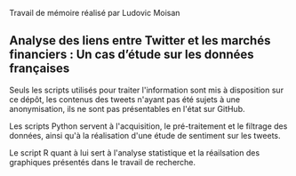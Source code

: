 Travail de mémoire réalisé par Ludovic Moisan

## Analyse des liens entre Twitter et les marchés financiers : Un cas d’étude sur les données françaises

Seuls les scripts utilisés pour traiter l'information sont mis à disposition sur ce dépôt, les contenus des tweets n'ayant pas été sujets à une anonymisation, ils ne sont pas présentables en l'état sur GitHub.

Les scripts Python servent à l'acquisition, le pré-traitement et le filtrage des données, ainsi qu'à la réalisation d'une étude de sentiment sur les tweets.

Le script R quant à lui sert à l'analyse statistique et la réailsation des graphiques présentés dans le travail de recherche.
